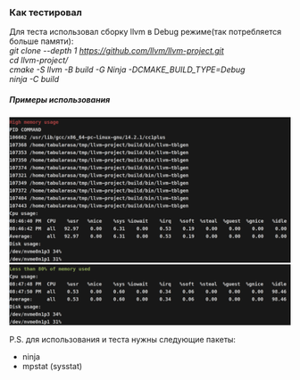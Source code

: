 ### Как тестировал
Для теста использовал сборку llvm в Debug режиме(так потребляется больше памяти):  
*git clone --depth 1 https://github.com/llvm/llvm-project.git*  
*cd llvm-project/*  
*cmake -S llvm -B build -G Ninja -DCMAKE_BUILD_TYPE=Debug*  
*ninja -C build*  

##### Примеры использования
![Red](./t2.png)  
![Green](./t2_green.png)  

P.S. для использования и теста нужны следующие пакеты:  
- ninja  
- mpstat (sysstat)  
